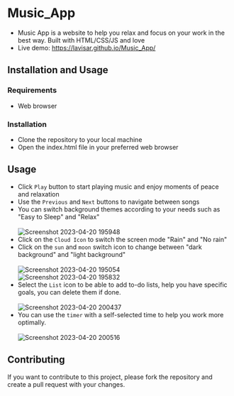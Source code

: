 # Music_App
* Music App is a website to help you relax and focus on your work in the best way. Built with HTML/CSS/JS and love
* Live demo: https://lavisar.github.io/Music_App/
## Installation and Usage
### Requirements
* Web browser
### Installation
* Clone the repository to your local machine
* Open the index.html file in your preferred web browser
## Usage
* Click `Play` button to start playing music and enjoy moments of peace and relaxation
* Use the `Previous` and `Next` buttons to navigate between songs
* You can switch background themes according to your needs such as "Easy to Sleep" and "Relax"  <br /> <br />
![Screenshot 2023-04-20 195948](https://user-images.githubusercontent.com/67550867/233373693-fe7ef74a-0ad6-496b-86a8-dfc684f4d7ac.png)
* Click on the `Cloud Icon` to switch the screen mode "Rain" and "No rain"
* Click on the `sun` and `moon` switch icon to change between "dark background" and "light background" <br /> <br />
![Screenshot 2023-04-20 195054](https://user-images.githubusercontent.com/67550867/233373090-70174a49-f633-4253-9d5e-02a7b05bd7b4.png)  <br />
![Screenshot 2023-04-20 195832](https://user-images.githubusercontent.com/67550867/233373354-52c45936-b70b-4ec2-afaf-f14648c3acd6.png)
* Select the `List` icon to be able to add to-do lists, help you have specific goals, you can delete them if done. <br/><br />
![Screenshot 2023-04-20 200437](https://user-images.githubusercontent.com/67550867/233374860-e22b6bbd-f083-4e8e-ae7c-35f96a5f8205.png) 
* You can use the `timer` with a self-selected time to help you work more optimally. <br /><br />
![Screenshot 2023-04-20 200516](https://user-images.githubusercontent.com/67550867/233375072-daea0f26-f839-4b42-822f-fc25f3017a66.png)
## Contributing
If you want to contribute to this project, please fork the repository and create a pull request with your changes.
